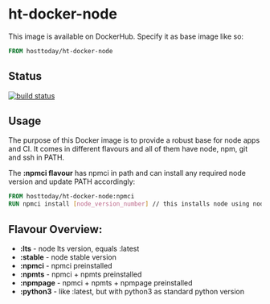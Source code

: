 # ht-docker-node

This image is available on DockerHub. Specify it as base image like so:

```Dockerfile
FROM hosttoday/ht-docker-node
```

## Status
[![build status](https://gitlab.com/hosttoday/ht-docker-node/badges/master/build.svg)](https://gitlab.com/hosttoday/ht-docker-node/commits/master)

## Usage
The purpose of this Docker image is to provide a robust base for node apps and CI.
It comes in different flavours and all of them have node, npm, git and ssh in PATH.

The **:npmci flavour** has npmci in path and can install any required node version and update PATH accordingly:

```Dockerfile
FROM hosttoday/ht-docker-node:npmci
RUN npmci install [node_version_number] // this installs node using node and sets the default to the new node and npm versions
```

## Flavour Overview:

* **:lts** - node lts version, equals :latest
* **:stable** - node stable version
* **:npmci** - npmci preinstalled
* **:npmts** - npmci + npmts preinstalled
* **:npmpage** - npmci + npmts + npmpage preinstalled
* **:python3** - like :latest, but with python3 as standard python version
